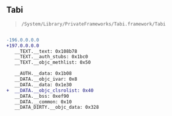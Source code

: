 ## Tabi

> `/System/Library/PrivateFrameworks/Tabi.framework/Tabi`

```diff

-196.0.0.0.0
+197.0.0.0.0
   __TEXT.__text: 0x108b78
   __TEXT.__auth_stubs: 0x1bc0
   __TEXT.__objc_methlist: 0x50

   __AUTH.__data: 0x1b08
   __DATA.__objc_ivar: 0x8
   __DATA.__data: 0x1e30
+  __DATA.__objc_clsrolist: 0x40
   __DATA.__bss: 0xef90
   __DATA.__common: 0x10
   __DATA_DIRTY.__objc_data: 0x328

```

